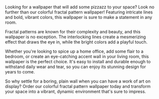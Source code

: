 <!--
Write me content for website with wallpaper "A wallpaper featuring a colorful fractal pattern, with intricate lines and bold colors."
-->

<!--font:"Open Sans"-->

Looking for a wallpaper that will add some pizzazz to your space? Look no further than our colorful fractal pattern wallpaper! Featuring intricate lines and bold, vibrant colors, this wallpaper is sure to make a statement in any room.

Fractal patterns are known for their complexity and beauty, and this wallpaper is no exception. The interlocking lines create a mesmerizing effect that draws the eye in, while the bright colors add a playful touch.

Whether you're looking to spice up a home office, add some flair to a bedroom, or create an eye-catching accent wall in your living room, this wallpaper is the perfect choice. It's easy to install and durable enough to withstand daily wear and tear, so you can enjoy its stunning design for years to come.

So why settle for a boring, plain wall when you can have a work of art on display? Order our colorful fractal pattern wallpaper today and transform your space into a vibrant, dynamic environment that's sure to impress.
